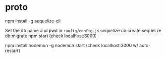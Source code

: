 # proto

npm install -g sequelize-cli

Set the db name and pwd in `config/config.js`
sequelize db:create
sequelize db:migrate
npm start (check localhost:3000)

npm install nodemon -g
nodemon start (check localhost:3000 w/ auto-restart)
